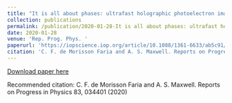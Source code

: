 ```yaml
---
title: "It is all about phases: ultrafast holographic photoelectron imaging"
collection: publications
permalink: /publication/2020-01-28-It is all about phases: ultrafast holographic photoelectron imaging
date: 2020-01-28
venue: 'Rep. Prog. Phys. '
paperurl: 'https://iopscience.iop.org/article/10.1088/1361-6633/ab5c91/meta'
citation: 'C. F. de Morisson Faria and A. S. Maxwell. Reports on Progress in Physics 83, 034401 (2020)'
---
```

[Download paper here](https://iopscience.iop.org/article/10.1088/1361-6633/ab5c91/meta)

Recommended citation: C. F. de Morisson Faria and A. S. Maxwell. Reports on Progress in Physics 83, 034401 (2020)